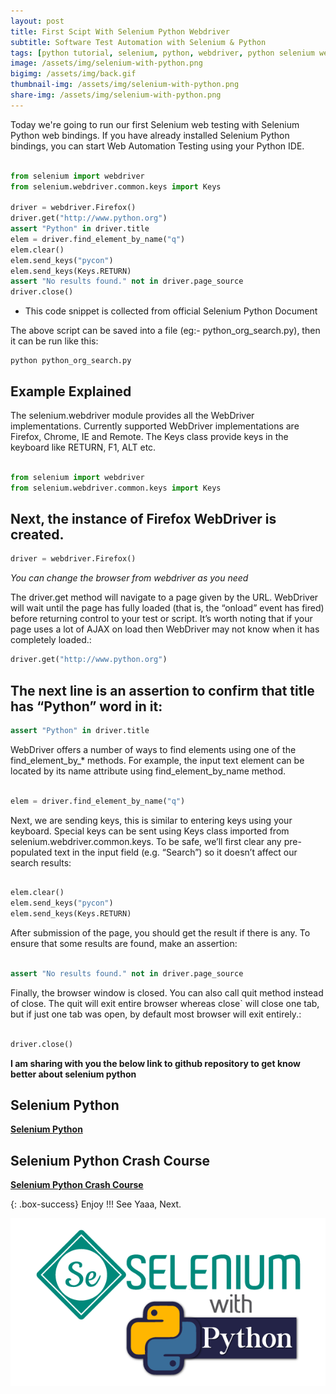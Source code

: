 ```yaml
---
layout: post
title: First Scipt With Selenium Python Webdriver
subtitle: Software Test Automation with Selenium & Python
tags: [python tutorial, selenium, python, webdriver, python selenium webdriver]
image: /assets/img/selenium-with-python.png
bigimg: /assets/img/back.gif
thumbnail-img: /assets/img/selenium-with-python.png
share-img: /assets/img/selenium-with-python.png
---
```



Today we're going to run our first Selenium web testing with Selenium Python web bindings. 
If you have already installed Selenium Python bindings, you can start Web Automation Testing  using your Python IDE.

```py 

from selenium import webdriver
from selenium.webdriver.common.keys import Keys

driver = webdriver.Firefox()
driver.get("http://www.python.org")
assert "Python" in driver.title
elem = driver.find_element_by_name("q")
elem.clear()
elem.send_keys("pycon")
elem.send_keys(Keys.RETURN)
assert "No results found." not in driver.page_source
driver.close()

```

* This code snippet is collected from official Selenium Python Document 

The above script can be saved into a file (eg:- python_org_search.py), then it can be run like this:

```
python python_org_search.py

```

## Example Explained
The selenium.webdriver module provides all the WebDriver implementations.
Currently supported WebDriver implementations are Firefox, Chrome, IE and Remote. 
The Keys class provide keys in the keyboard like RETURN, F1, ALT etc.

```py

from selenium import webdriver
from selenium.webdriver.common.keys import Keys

```
## Next, the instance of Firefox WebDriver is created.

```py
driver = webdriver.Firefox()

```
*You can change the browser from webdriver as you need*

The driver.get method will navigate to a page given by the URL.
WebDriver will wait until the page has fully loaded (that is, the “onload” event has fired) before returning control to your test or script.
It’s worth noting that if your page uses a lot of AJAX on load then WebDriver may not know when it has completely loaded.:

```py
driver.get("http://www.python.org")

```

## The next line is an assertion to confirm that title has “Python” word in it:

```py
assert "Python" in driver.title

```

WebDriver offers a number of ways to find elements using one of the find_element_by_* methods. For example,
the input text element can be located by its name attribute using find_element_by_name method.

```py

elem = driver.find_element_by_name("q")

```

Next, we are sending keys, this is similar to entering keys using your keyboard. Special keys can be sent using Keys class imported from selenium.webdriver.common.keys. 
To be safe, we’ll first clear any pre-populated text in the input field (e.g. “Search”) so it doesn’t affect our search results:

```py

elem.clear()
elem.send_keys("pycon")
elem.send_keys(Keys.RETURN)

```

After submission of the page, you should get the result if there is any.
To ensure that some results are found, make an assertion:

```py

assert "No results found." not in driver.page_source

```
Finally, the browser window is closed. You can also call quit method instead of close. 
The quit will exit entire browser whereas close` will close one tab, but if just one tab was open, by default most browser will exit entirely.:

```py

driver.close()

```
**I am sharing with you the below link to github repository to get know better about selenium python**
## Selenium Python

[**Selenium Python**](https://github.com/rafayethossain/Basic-Python-Script/tree/master/03.%20Selenium-Python)

## Selenium Python Crash Course

[**Selenium Python Crash Course**](https://github.com/rafayethossain/Basic-Python-Script/tree/master/04.%20Selenium%20Crash%20Course)

{: .box-success}
Enjoy !!!
See Yaaa, Next.

![Selenium with Python](/assets/img/selenium-with-python.png "Selenium with Python")

